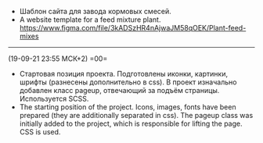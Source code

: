 - Шаблон сайта для завода кормовых смесей.
- A website template for a feed mixture plant.
https://www.figma.com/file/3kADSzHR4nAjwaJM58qOEK/Plant-feed-mixes
-----


(19-09-21 23:55 МСК+2) =00=
- Стартовая позиция проекта. Подготовлены иконки, картинки, шрифты (разнесены дополнительно в css). В проект изначально добавлен класс pageup, отвечающий за подъём страницы. Используется SCSS.
- The starting position of the project. Icons, images, fonts have been prepared (they are additionally separated in css). The pageup class was initially added to the project, which is responsible for lifting the page. CSS is used.
